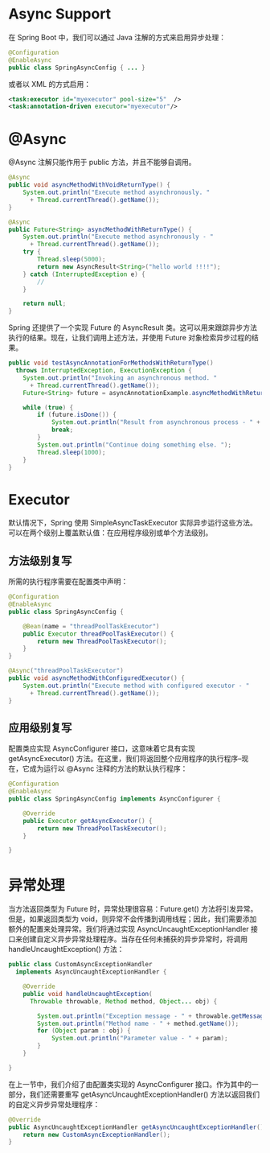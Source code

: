 # Async Support

在 Spring Boot 中，我们可以通过 Java 注解的方式来启用异步处理：

```java
@Configuration
@EnableAsync
public class SpringAsyncConfig { ... }
```

或者以 XML 的方式启用：

```xml
<task:executor id="myexecutor" pool-size="5"  />
<task:annotation-driven executor="myexecutor"/>
```

# @Async

@Async 注解只能作用于 public 方法，并且不能够自调用。

```java
@Async
public void asyncMethodWithVoidReturnType() {
    System.out.println("Execute method asynchronously. "
      + Thread.currentThread().getName());
}

@Async
public Future<String> asyncMethodWithReturnType() {
    System.out.println("Execute method asynchronously - "
      + Thread.currentThread().getName());
    try {
        Thread.sleep(5000);
        return new AsyncResult<String>("hello world !!!!");
    } catch (InterruptedException e) {
        //
    }

    return null;
}
```

Spring 还提供了一个实现 Future 的 AsyncResult 类。这可以用来跟踪异步方法执行的结果。现在，让我们调用上述方法，并使用 Future 对象检索异步过程的结果。

```java
public void testAsyncAnnotationForMethodsWithReturnType()
  throws InterruptedException, ExecutionException {
    System.out.println("Invoking an asynchronous method. "
      + Thread.currentThread().getName());
    Future<String> future = asyncAnnotationExample.asyncMethodWithReturnType();

    while (true) {
        if (future.isDone()) {
            System.out.println("Result from asynchronous process - " + future.get());
            break;
        }
        System.out.println("Continue doing something else. ");
        Thread.sleep(1000);
    }
}
```

# Executor

默认情况下，Spring 使用 SimpleAsyncTaskExecutor 实际异步运行这些方法。可以在两个级别上覆盖默认值：在应用程序级别或单个方法级别。

## 方法级别复写

所需的执行程序需要在配置类中声明：

```java
@Configuration
@EnableAsync
public class SpringAsyncConfig {

    @Bean(name = "threadPoolTaskExecutor")
    public Executor threadPoolTaskExecutor() {
        return new ThreadPoolTaskExecutor();
    }
}

@Async("threadPoolTaskExecutor")
public void asyncMethodWithConfiguredExecutor() {
    System.out.println("Execute method with configured executor - "
      + Thread.currentThread().getName());
}
```

## 应用级别复写

配置类应实现 AsyncConfigurer 接口，这意味着它具有实现 getAsyncExecutor() 方法。在这里，我们将返回整个应用程序的执行程序–现在，它成为运行以 @Async 注释的方法的默认执行程序：

```java
@Configuration
@EnableAsync
public class SpringAsyncConfig implements AsyncConfigurer {

    @Override
    public Executor getAsyncExecutor() {
        return new ThreadPoolTaskExecutor();
    }

}
```

# 异常处理

当方法返回类型为 Future 时，异常处理很容易：Future.get() 方法将引发异常。但是，如果返回类型为 void，则异常不会传播到调用线程；因此，我们需要添加额外的配置来处理异常。我们将通过实现 AsyncUncaughtExceptionHandler 接口来创建自定义异步异常处理程序。当存在任何未捕获的异步异常时，将调用 handleUncaughtException() 方法：

```java
public class CustomAsyncExceptionHandler
  implements AsyncUncaughtExceptionHandler {

    @Override
    public void handleUncaughtException(
      Throwable throwable, Method method, Object... obj) {

        System.out.println("Exception message - " + throwable.getMessage());
        System.out.println("Method name - " + method.getName());
        for (Object param : obj) {
            System.out.println("Parameter value - " + param);
        }
    }

}
```

在上一节中，我们介绍了由配置类实现的 AsyncConfigurer 接口。作为其中的一部分，我们还需要重写 getAsyncUncaughtExceptionHandler() 方法以返回我们的自定义异步异常处理程序：

```java
@Override
public AsyncUncaughtExceptionHandler getAsyncUncaughtExceptionHandler() {
    return new CustomAsyncExceptionHandler();
}
```
